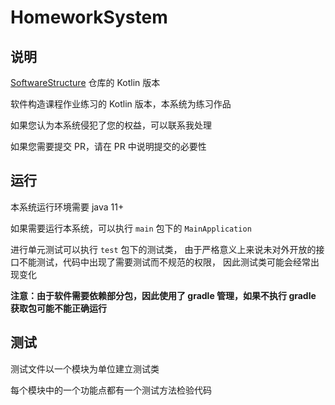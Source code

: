 # HomeworkSystem

## 说明

[SoftwareStructure](https://github.com/vuhe/SoftwareStructure) 仓库的 Kotlin 版本

软件构造课程作业练习的 Kotlin 版本，本系统为练习作品

如果您认为本系统侵犯了您的权益，可以联系我处理

如果您需要提交 PR，请在 PR 中说明提交的必要性

## 运行

本系统运行环境需要 java 11+

如果需要运行本系统，可以执行 `main` 包下的 `MainApplication`

进行单元测试可以执行 `test` 包下的测试类，
由于严格意义上来说未对外开放的接口不能测试，代码中出现了需要测试而不规范的权限，
因此测试类可能会经常出现变化


**注意：由于软件需要依赖部分包，因此使用了 gradle 管理，如果不执行 gradle 获取包可能不能正确运行**


## 测试

测试文件以一个模块为单位建立测试类

每个模块中的一个功能点都有一个测试方法检验代码
